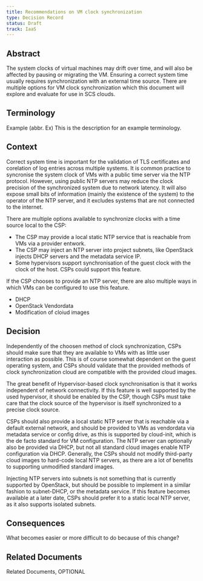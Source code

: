```yaml
---
title: Recommendations on VM clock synchronization
type: Decision Record
status: Draft
track: IaaS
---
```


## Abstract

The system clocks of virtual machines may drift over time, and will also be affected by pausing or migrating the VM.
Ensuring a correct system time usually requires synchronization with an external time source.
There are multiple options for VM clock synchronization which this document will explore and evaluate for use in SCS clouds.

## Terminology

Example (abbr. Ex)
  This is the description for an example terminology.

## Context

Correct system time is important for the validation of TLS certificates and corelation of log entries across multiple systems.
It is common practice to syncronise the system clock of VMs with a public time server via the NTP protocol.
However, using public NTP servers may reduce the clock precision of the synchronized system due to network latency.
It will also expose small bits of information (mainly the existence of the system) to the operator of the NTP server, and it excludes systems that are not connected to the internet.

There are multiple options available to synchronize clocks with a time source local to the CSP:
* The CSP may provide a local static NTP service that is reachable from VMs via a provider entwork.
* The CSP may inject an NTP server into project subnets, like OpenStack injects DHCP servers and the metadata service IP.
* Some hypervisors support synchronisation of the guest clock with the clock of the host. CSPs could support this feature.

If the CSP chooses to provide an NTP server, there are also multiple ways in which VMs can be configured to use this feature.
* DHCP
* OpenStack Vendordata
* Modification of cloiud images

## Decision

Independently of the choosen method of clock synchronization, CSPs should make sure that they are available to VMs with as little user interaction as possible.
This is of course somewhat dependent on the guest operating system, and CSPs should validate that the provided methods of clock synchronization cloud are compatible with the provided cloud images.

The great benefit of Hypervisor-based clock synchronisation is that it works independent of network connectivity.
If this feature is well supported by the used hypervisor, it should be enabled by the CSP, though CSPs must take care that the clock source of the hypervisor is itself synchronized to a precise clock source.

CSPs should also provide a local static NTP server that is reachable via a default external network, and should be provided to VMs as vendordata via metadata service or config drive, as this is supported by cloud-init, which is the de facto standard for VM configuration.
The NTP server can optionally also be provided via DHCP, but not all standard cloud images enable NTP configuration via DHCP.
Generally, the CSPs should not modify third-party cloud images to hard-code local NTP servers, as there are a lot of benefits to supporting unmodified standard images.

Injecting NTP servers into subnets is not something that is currently supported by OpenStack, but should be possible to implement in a similar fashion to subnet-DHCP, or the metadata service.
If this feature becomes available at a later date, CSPs should prefer it to a static local NTP server, as it also supports isolated subnets.

## Consequences

What becomes easier or more difficult to do because of this change?

## Related Documents

Related Documents, OPTIONAL
